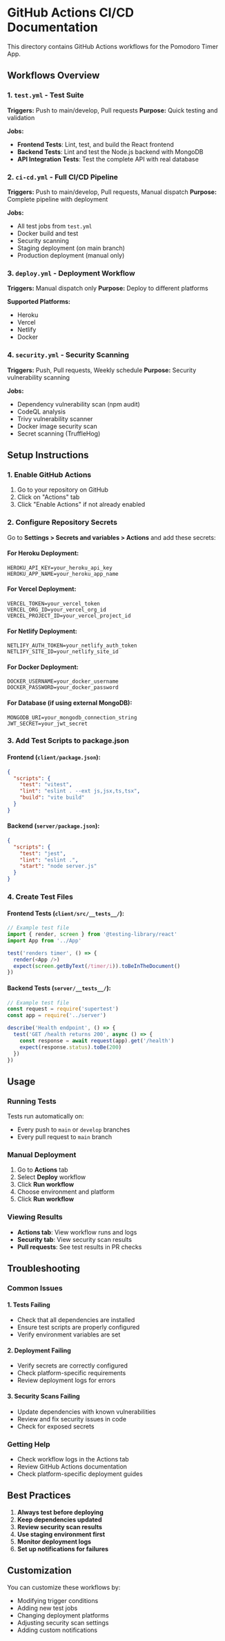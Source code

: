 # GitHub Actions CI/CD Documentation

This directory contains GitHub Actions workflows for the Pomodoro Timer App.

## Workflows Overview

### 1. `test.yml` - Test Suite
**Triggers:** Push to main/develop, Pull requests
**Purpose:** Quick testing and validation

**Jobs:**
- **Frontend Tests**: Lint, test, and build the React frontend
- **Backend Tests**: Lint and test the Node.js backend with MongoDB
- **API Integration Tests**: Test the complete API with real database

### 2. `ci-cd.yml` - Full CI/CD Pipeline
**Triggers:** Push to main/develop, Pull requests, Manual dispatch
**Purpose:** Complete pipeline with deployment

**Jobs:**
- All test jobs from `test.yml`
- Docker build and test
- Security scanning
- Staging deployment (on main branch)
- Production deployment (manual only)

### 3. `deploy.yml` - Deployment Workflow
**Triggers:** Manual dispatch only
**Purpose:** Deploy to different platforms

**Supported Platforms:**
- Heroku
- Vercel
- Netlify
- Docker

### 4. `security.yml` - Security Scanning
**Triggers:** Push, Pull requests, Weekly schedule
**Purpose:** Security vulnerability scanning

**Jobs:**
- Dependency vulnerability scan (npm audit)
- CodeQL analysis
- Trivy vulnerability scanner
- Docker image security scan
- Secret scanning (TruffleHog)

## Setup Instructions

### 1. Enable GitHub Actions
1. Go to your repository on GitHub
2. Click on "Actions" tab
3. Click "Enable Actions" if not already enabled

### 2. Configure Repository Secrets
Go to **Settings > Secrets and variables > Actions** and add these secrets:

#### For Heroku Deployment:
```
HEROKU_API_KEY=your_heroku_api_key
HEROKU_APP_NAME=your_heroku_app_name
```

#### For Vercel Deployment:
```
VERCEL_TOKEN=your_vercel_token
VERCEL_ORG_ID=your_vercel_org_id
VERCEL_PROJECT_ID=your_vercel_project_id
```

#### For Netlify Deployment:
```
NETLIFY_AUTH_TOKEN=your_netlify_auth_token
NETLIFY_SITE_ID=your_netlify_site_id
```

#### For Docker Deployment:
```
DOCKER_USERNAME=your_docker_username
DOCKER_PASSWORD=your_docker_password
```

#### For Database (if using external MongoDB):
```
MONGODB_URI=your_mongodb_connection_string
JWT_SECRET=your_jwt_secret
```

### 3. Add Test Scripts to package.json

#### Frontend (`client/package.json`):
```json
{
  "scripts": {
    "test": "vitest",
    "lint": "eslint . --ext js,jsx,ts,tsx",
    "build": "vite build"
  }
}
```

#### Backend (`server/package.json`):
```json
{
  "scripts": {
    "test": "jest",
    "lint": "eslint .",
    "start": "node server.js"
  }
}
```

### 4. Create Test Files

#### Frontend Tests (`client/src/__tests__/`):
```javascript
// Example test file
import { render, screen } from '@testing-library/react'
import App from '../App'

test('renders timer', () => {
  render(<App />)
  expect(screen.getByText(/timer/i)).toBeInTheDocument()
})
```

#### Backend Tests (`server/__tests__/`):
```javascript
// Example test file
const request = require('supertest')
const app = require('../server')

describe('Health endpoint', () => {
  test('GET /health returns 200', async () => {
    const response = await request(app).get('/health')
    expect(response.status).toBe(200)
  })
})
```

## Usage

### Running Tests
Tests run automatically on:
- Every push to `main` or `develop` branches
- Every pull request to `main` branch

### Manual Deployment
1. Go to **Actions** tab
2. Select **Deploy** workflow
3. Click **Run workflow**
4. Choose environment and platform
5. Click **Run workflow**

### Viewing Results
- **Actions tab**: View workflow runs and logs
- **Security tab**: View security scan results
- **Pull requests**: See test results in PR checks

## Troubleshooting

### Common Issues

#### 1. Tests Failing
- Check that all dependencies are installed
- Ensure test scripts are properly configured
- Verify environment variables are set

#### 2. Deployment Failing
- Verify secrets are correctly configured
- Check platform-specific requirements
- Review deployment logs for errors

#### 3. Security Scans Failing
- Update dependencies with known vulnerabilities
- Review and fix security issues in code
- Check for exposed secrets

### Getting Help
- Check workflow logs in the Actions tab
- Review GitHub Actions documentation
- Check platform-specific deployment guides

## Best Practices

1. **Always test before deploying**
2. **Keep dependencies updated**
3. **Review security scan results**
4. **Use staging environment first**
5. **Monitor deployment logs**
6. **Set up notifications for failures**

## Customization

You can customize these workflows by:
- Modifying trigger conditions
- Adding new test jobs
- Changing deployment platforms
- Adjusting security scan settings
- Adding custom notifications 